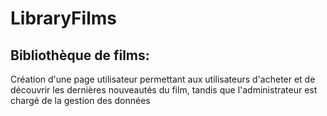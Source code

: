 # LibraryFilms
## Bibliothèque de films:  
Création d'une page utilisateur permettant aux utilisateurs d'acheter et de découvrir les dernières nouveautés du film, 
tandis que l'administrateur est chargé de la gestion des données
